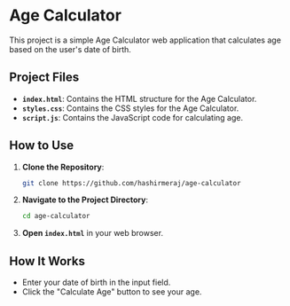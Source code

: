 # Age Calculator

This project is a simple Age Calculator web application that calculates age based on the user's date of birth.

## Project Files

- **`index.html`**: Contains the HTML structure for the Age Calculator.
- **`styles.css`**: Contains the CSS styles for the Age Calculator.
- **`script.js`**: Contains the JavaScript code for calculating age.

## How to Use

1. **Clone the Repository**:
    ```bash
    git clone https://github.com/hashirmeraj/age-calculator
    ```

2. **Navigate to the Project Directory**:
    ```bash
    cd age-calculator
    ```

3. **Open `index.html`** in your web browser.

## How It Works

- Enter your date of birth in the input field.
- Click the "Calculate Age" button to see your age.

